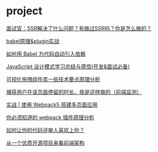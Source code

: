# project

[面试官：SSR解决了什么问题？有做过SSR吗？你是怎么做的？](https://mp.weixin.qq.com/s/wARktKyXpGb1RtDk2ybDOA)

[babel原理&plugin实战](https://mp.weixin.qq.com/s?__biz=MzI1ODk2Mjk0Nw==&mid=2247487312&idx=1&sn=5a6c5a721c728baf2dfdaa3d94d5f400&chksm=ea016c3cdd76e52a2348203d3e32eeb1d319a3070d106b953305584bc178f215a41d8da59c08&scene=126&sessionid=1610198026&key=3712d248eda753bf037aa153861493deb1e418429087cec3f1128faf57159a128490aba2e76705d6e502fdfafe43a48c8795b2771f7fb172da6a8802ee7526e12a5d1378b31837ebabec4d6c0deeb901191293ec13da9e19ed2944b61380e93f8abc3f32d34d7435e7cba10ef356ea4058eff0602c71f1f3af35cb31f8023bcc&ascene=1&uin=Mzc2MjkyMjk0MQ%3D%3D&devicetype=Windows+10+x64&version=6300002f&lang=zh_CN&exportkey=AyyOCj6xOah9EuLZemPSQLI%3D&pass_ticket=uG0ITW7VbQre912sCs3w03oa5DNRIG3UHrL1%2FYIYsorCPizXQjGGAVEkkNHwDWci&wx_header=0)

[如何用 Babel 为代码自动引入依赖](https://mp.weixin.qq.com/s?__biz=MzI1ODk2Mjk0Nw==&mid=2247487367&idx=2&sn=d017bbaba8056ccbcb44e33e61dfb22e&chksm=ea016cebdd76e5fde4bde6cacc2a825b4540b9e93e29918af2930bd80a78574dfb23aa38b972&scene=126&sessionid=1610198026&key=22e54b3cf07911aa26f6ea7ea8e5a21611805aa3de9815029b1aaa18d5262f949d2c5f8946b3de211227572696549e55e815074540f1d949690112b331f75bcbb167a3bb858f162db06a3aa98908fea9416961ac38a62bc11e4a6555ae0f6032f24a0e2d288556b16dfffd176368830b328721dc2bf9bf19802a5ac3a2de4292&ascene=1&uin=Mzc2MjkyMjk0MQ%3D%3D&devicetype=Windows+10+x64&version=6300002f&lang=zh_CN&exportkey=A98AS22FiDc0n97sEQ7vnDM%3D&pass_ticket=uG0ITW7VbQre912sCs3w03oa5DNRIG3UHrL1%2FYIYsorCPizXQjGGAVEkkNHwDWci&wx_header=0)

[JavaScript 设计模式学习总结与感悟(开发&面试必备)](https://mp.weixin.qq.com/s?__biz=MzUxNzk1MjQ0Ng==&mid=2247486136&idx=1&sn=6a53a8b698022de3ddde11f38326fe4d&chksm=f9910c69cee6857ff2ac519f602fcdc378bd61fdf48a1dbe38cc17f29f56128dcd95c99f6e1a&mpshare=1&scene=24&srcid=1225N7W3cr9tR6BDELsZvpXd&sharer_sharetime=1608864924855&sharer_shareid=18af4598a510ab1911de864d55f65d3a&key=3712d248eda753bf7e5e10492468033a46a7b15f9aab858116edc4e6fb3fedabb886c8d12909e64b4b4bdf312764dfcda6217e5c8e37063741bb1cbe9f07c5a5e5b8886f838e94149bf5bff377474ecea1a5b490a06605895d6c04160519573707319b6860f3e27aa11f4603c45869102b97bc46c60a5a2d23debf341f97dc66&ascene=14&uin=Mzc2MjkyMjk0MQ%3D%3D&devicetype=Windows+10+x64&version=6300002f&lang=zh_CN&exportkey=A2acgEqrKlPUUT%2FH0o%2BsV%2BQ%3D&pass_ticket=uG0ITW7VbQre912sCs3w03oa5DNRIG3UHrL1%2FYIYsorCPizXQjGGAVEkkNHwDWci&wx_header=0)

[可视化拖拽组件库一些技术要点原理分析](https://mp.weixin.qq.com/s?__biz=MzAxODE2MjM1MA==&mid=2651566181&idx=1&sn=f74b18ae1b078a92d4ac5749d8237282&chksm=802567a4b752eeb287a886b53b1f0b2803c39824d173f2b6f04f90ba5314fa51ea3f04143e44&mpshare=1&scene=24&srcid=0101UlmrJOi6dQCtW0Bb6mi1&sharer_sharetime=1609513479106&sharer_shareid=18af4598a510ab1911de864d55f65d3a&key=b32b778d3cd3c4265ea0b0d4f822d6ed98ae4a549f138b5699ec6f412bec5a8ba9818c379f134d2bbd8566c5e275fcf3fc9c889cb1da1c2308bebef7ddbca35caefd0187d716aa830b10ff95a424bd3403f8794da00cfc6e14b409632fd77770b8183d217220f544465ae20ee556b480c28a5786b72b684ade9e1f281fcf8ae3&ascene=14&uin=Mzc2MjkyMjk0MQ%3D%3D&devicetype=Windows+10+x64&version=6300002f&lang=zh_CN&exportkey=A7bhM8HXaqQjiR%2F1jVrzHOU%3D&pass_ticket=uG0ITW7VbQre912sCs3w03oa5DNRIG3UHrL1%2FYIYsorCPizXQjGGAVEkkNHwDWci&wx_header=0)

[捕获用户在该页面停留的时长，我是这样做的（前端监测）](https://mp.weixin.qq.com/s?__biz=MzUxNzk1MjQ0Ng==&mid=2247489617&idx=1&sn=cc8cc0383e7aa790c9d166dcae3776e5&chksm=f9911e80cee697964f73dc1879739e6df836792641715201572b439e293053e393ed53e3a708&mpshare=1&scene=24&srcid=0104KHpOyEEeMeJOOqaOtr6l&sharer_sharetime=1609752964316&sharer_shareid=18af4598a510ab1911de864d55f65d3a&key=b32b778d3cd3c426a3a592c1b2296b29060e7edc6278e55f875456b484d3342e06140c67b2dbdf081493d9f2eeecf5804f23812d0820c2a371d0c9565167a1aa0e0c78b875765caf80c4894a7ef65d774f8ec39a7b8feac1a5bacbb8bad52116fd36a3ddc4ca2c4c5fa3f0791ba94e8bd52eb866bf092481d32504fdb68d6d87&ascene=14&uin=Mzc2MjkyMjk0MQ%3D%3D&devicetype=Windows+10+x64&version=6300002f&lang=zh_CN&exportkey=A86Fr6l2wF3z6mZQOYiNFQY%3D&pass_ticket=uG0ITW7VbQre912sCs3w03oa5DNRIG3UHrL1%2FYIYsorCPizXQjGGAVEkkNHwDWci&wx_header=0)

[实战 | 使用 Webpack5 搭建多页面应用](https://mp.weixin.qq.com/s?__biz=MzA4Nzg0MDM5Nw==&mid=2247490711&idx=2&sn=69954aee94ba0c9d0fc6cf945b15e5f4&chksm=90321f75a7459663cee5150d7a0f6f9552f2ab79cefd222465341dab62ebc729b6e586b4af94&mpshare=1&scene=24&srcid=0104us0p0YDqfuT0xVm5lPaR&sharer_sharetime=1609753003011&sharer_shareid=18af4598a510ab1911de864d55f65d3a&key=b32b778d3cd3c4267a716ec9555fdeb898465db12297360f2cdd48adf5a2ce1b12ef38781c73ff0b2ac11acada5102ff289a982b6daf956bcb501ecc78b5249890e5789de6955ac1a47942cd3665d59255337f13c4d1c4cbd699b7965e078fd6d423b29d03803b2a9fd32c3764b4efa31a54023c0a7b137449ecb0c60a4bef69&ascene=14&uin=Mzc2MjkyMjk0MQ%3D%3D&devicetype=Windows+10+x64&version=6300002f&lang=zh_CN&exportkey=A%2BpJOl%2FFLd%2FK24iEEmYwIOs%3D&pass_ticket=uG0ITW7VbQre912sCs3w03oa5DNRIG3UHrL1%2FYIYsorCPizXQjGGAVEkkNHwDWci&wx_header=0)

[你必须知道的 webpack 插件原理分析](https://mp.weixin.qq.com/s?__biz=MzAxODE2MjM1MA==&mid=2651566366&idx=2&sn=d87ea140ece97f4f3d3adf7af8ed1f29&chksm=802566dfb752efc93a594f0c377be10bb433bb0449d696613f6a8ad36b83ce1af7c4b8178502&mpshare=1&scene=24&srcid=0104yr4QPy17z5tOrnTPhGrO&sharer_sharetime=1609753148044&sharer_shareid=18af4598a510ab1911de864d55f65d3a&key=b32b778d3cd3c42682ed20c6a25e77100ec6562a9972aec6f2a9bcadcb3076d564e9b6b30bdaa0147b25707c36a466e851b1ac300103accdc26430b5689fdf5f24b878b4a55676e5c74fe6ca66f3e930d0652e22eee95e8353141cd1ed9862811b61b287ff99dad349aaaf2db061cef10d6e6ff63c42ec06c3f5187b8efc4931&ascene=14&uin=Mzc2MjkyMjk0MQ%3D%3D&devicetype=Windows+10+x64&version=6300002f&lang=zh_CN&exportkey=AwFsf%2FnCer%2BGH1uMQ5rglDc%3D&pass_ticket=uG0ITW7VbQre912sCs3w03oa5DNRIG3UHrL1%2FYIYsorCPizXQjGGAVEkkNHwDWci&wx_header=0)

[如何让你的代码评审人喜欢上你？](https://mp.weixin.qq.com/s?__biz=MzUzNjk5MTE1OQ==&mid=2247495400&idx=2&sn=01aa3cc6056ff6b08a15ed99054c6599&chksm=faef6a30cd98e3267af8b731cae03e7f463a955cbb4a8ce299563a52970ab8461c75402087f9&mpshare=1&scene=24&srcid=0109UjAiMfPX7zbCyr82deXN&sharer_sharetime=1610158668906&sharer_shareid=18af4598a510ab1911de864d55f65d3a&key=ea7446b0013173840013f2c3d84377d018d044cc7749626b99888c460805fea7ced884451bb4fae6e3660f82743acc2547031b1444a514fe6d8d5bc340733e68dfa9013d484b9fee18004273b76a9d461269dd2c6a41c90bc89eb67231d550ad55fc22f4ec35b99a58f3bdf039be32cc961fc08766bd489e15d2e1e16001225b&ascene=14&uin=Mzc2MjkyMjk0MQ%3D%3D&devicetype=Windows+10+x64&version=6300002f&lang=zh_CN&exportkey=AzBq3Lwe4CELFsgTWMfOB7o%3D&pass_ticket=uG0ITW7VbQre912sCs3w03oa5DNRIG3UHrL1%2FYIYsorCPizXQjGGAVEkkNHwDWci&wx_header=0)

[从一个优质开源项目来看前端架构](https://mp.weixin.qq.com/s?__biz=MzU0MTU4OTU2MA==&mid=2247485648&idx=2&sn=58a9a1bcd478e2af54355e4e64ed7b1d&chksm=fb26e187cc5168911afb88408022f3d486203f889588c75e54a0ef24640f94b2a2d2c785de3e&mpshare=1&scene=24&srcid=0109OqiiBcIIPOGVwrVMLi97&sharer_sharetime=1610160474135&sharer_shareid=18af4598a510ab1911de864d55f65d3a&key=3712d248eda753bf6e048d9073f0b573a3e2fcc769bcf6b0e59c232af19076a45d596529fdadae9ae115033f7c578f809141c160f075cbf00f829b9961bfa3045aa84e6808b82355abef46bb8bacc5d33f332ef0a966eedfac06dea715710ec30432f1a62dbee2f2f3c463e261a1f0b45ff3848cd5e96426767ec38dca08747b&ascene=14&uin=Mzc2MjkyMjk0MQ%3D%3D&devicetype=Windows+10+x64&version=6300002f&lang=zh_CN&exportkey=A6hSn03aA%2BSfN2sx7C4KkTc%3D&pass_ticket=uG0ITW7VbQre912sCs3w03oa5DNRIG3UHrL1%2FYIYsorCPizXQjGGAVEkkNHwDWci&wx_header=0)